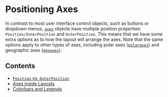 # Positioning Axes

In contrast to most user interface control objects, such as buttons or dropdown menus, [`axes`](https://www.mathworks.com/help/matlab/ref/axes.html) objects have multiple position properties: `Position/InnerPosition` and `OuterPosition`. This means that we have some extra options as to how the layout will arrange the axes. Note that the same options apply to other types of axes, including polar axes ([`polaraxes`](https://www.mathworks.com/help/matlab/ref/polaraxes.html)) and geographic axes ([`geoaxes`](https://www.mathworks.com/help/matlab/ref/geoaxes.html)).

## Contents

- [`Position` vs. `OuterPosition`](PositionVsOuterPosition.md)
- [Axes inside Layouts](AxesInsideLayouts.md)
- [Colorbars and Legends](ColorbarsAndLegends.md)